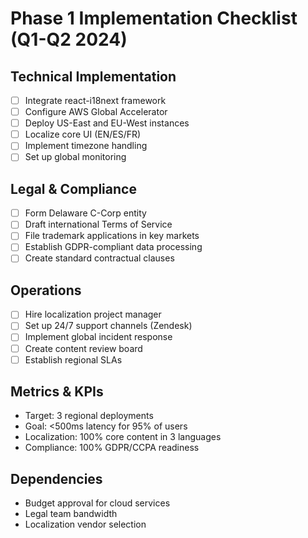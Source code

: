 # Phase 1 Implementation Checklist (Q1-Q2 2024)

## Technical Implementation

- [ ] Integrate react-i18next framework
- [ ] Configure AWS Global Accelerator
- [ ] Deploy US-East and EU-West instances
- [ ] Localize core UI (EN/ES/FR)
- [ ] Implement timezone handling
- [ ] Set up global monitoring

## Legal & Compliance

- [ ] Form Delaware C-Corp entity
- [ ] Draft international Terms of Service
- [ ] File trademark applications in key markets
- [ ] Establish GDPR-compliant data processing
- [ ] Create standard contractual clauses

## Operations

- [ ] Hire localization project manager
- [ ] Set up 24/7 support channels (Zendesk)
- [ ] Implement global incident response
- [ ] Create content review board
- [ ] Establish regional SLAs

## Metrics & KPIs

- Target: 3 regional deployments
- Goal: <500ms latency for 95% of users
- Localization: 100% core content in 3 languages
- Compliance: 100% GDPR/CCPA readiness

## Dependencies

- Budget approval for cloud services
- Legal team bandwidth
- Localization vendor selection
